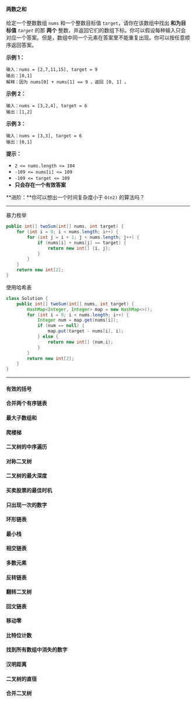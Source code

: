 #### 两数之和

给定一个整数数组 `nums` 和一个整数目标值 `target`，请你在该数组中找出 **和为目标值** *`target`* 的那 **两个** 整数，并返回它们的数组下标。你可以假设每种输入只会对应一个答案。但是，数组中同一个元素在答案里不能重复出现。你可以按任意顺序返回答案。

**示例 1：**

```
输入：nums = [2,7,11,15], target = 9
输出：[0,1]
解释：因为 nums[0] + nums[1] == 9 ，返回 [0, 1] 。
```

**示例 2：**

```
输入：nums = [3,2,4], target = 6
输出：[1,2]
```

**示例 3：**

```
输入：nums = [3,3], target = 6
输出：[0,1]
```

**提示：**

- `2 <= nums.length <= 104`
- `-109 <= nums[i] <= 109`
- `-109 <= target <= 109`
- **只会存在一个有效答案**

**进阶：**你可以想出一个时间复杂度小于 `O(n2)` 的算法吗？

---

暴力枚举

```java
public int[] twoSum(int[] nums, int target) {
    for (int i = 0; i < nums.length; i++) {
        for (int j = i + 1; j < nums.length; j++) {
            if (nums[i] + nums[j] == target) {
                return new int[] {i, j};
            }
        }
    }
    return new int[2];
}
```

使用哈希表

```java
class Solution {
    public int[] twoSum(int[] nums, int target) {
        HashMap<Integer, Integer> map = new HashMap<>();
        for (int i = 0; i < nums.length; i++) {
            Integer num = map.get(nums[i]);
            if (num == null) {
                map.put(target - nums[i], i);
            } else {
                return new int[] {num,i};
            }
        }
        return new int[2];
    }
}
```

----

#### 有效的括号

#### 合并两个有序链表

#### 最大子数组和

#### 爬楼梯

#### 二叉树的中序遍历

#### 对称二叉树

#### 二叉树的最大深度

#### 买卖股票的最佳时机

#### 只出现一次的数字

#### 环形链表

#### 最小栈

#### 相交链表

#### 多数元素

#### 反转链表

#### 翻转二叉树

#### 回文链表

#### 移动零

#### 比特位计数

#### 找到所有数组中消失的数字

#### 汉明距离

#### 二叉树的直径

#### 合并二叉树

